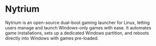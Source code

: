 # Nytrium
Nytrium is an open-source dual-boot gaming launcher for Linux, letting users manage and launch Windows-only games with ease. It automates game installations, sets up a dedicated Windows partition, and reboots directly into Windows with games pre-loaded.

